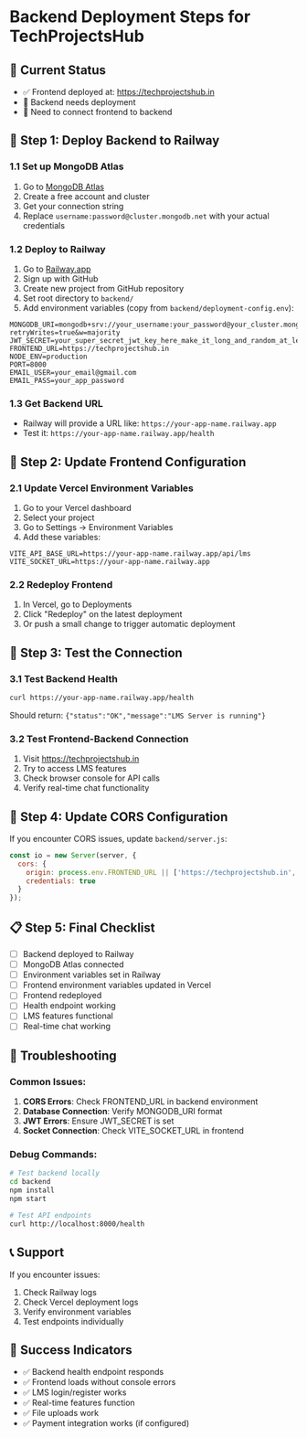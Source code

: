 # Backend Deployment Steps for TechProjectsHub

## 🎯 Current Status
- ✅ Frontend deployed at: https://techprojectshub.in
- 🔄 Backend needs deployment
- 🔗 Need to connect frontend to backend

## 🚀 Step 1: Deploy Backend to Railway

### 1.1 Set up MongoDB Atlas
1. Go to [MongoDB Atlas](https://mongodb.com/atlas)
2. Create a free account and cluster
3. Get your connection string
4. Replace `username:password@cluster.mongodb.net` with your actual credentials

### 1.2 Deploy to Railway
1. Go to [Railway.app](https://railway.app)
2. Sign up with GitHub
3. Create new project from GitHub repository
4. Set root directory to `backend/`
5. Add environment variables (copy from `backend/deployment-config.env`):

```env
MONGODB_URI=mongodb+srv://your_username:your_password@your_cluster.mongodb.net/lms?retryWrites=true&w=majority
JWT_SECRET=your_super_secret_jwt_key_here_make_it_long_and_random_at_least_32_characters
FRONTEND_URL=https://techprojectshub.in
NODE_ENV=production
PORT=8000
EMAIL_USER=your_email@gmail.com
EMAIL_PASS=your_app_password
```

### 1.3 Get Backend URL
- Railway will provide a URL like: `https://your-app-name.railway.app`
- Test it: `https://your-app-name.railway.app/health`

## 🔗 Step 2: Update Frontend Configuration

### 2.1 Update Vercel Environment Variables
1. Go to your Vercel dashboard
2. Select your project
3. Go to Settings → Environment Variables
4. Add these variables:

```
VITE_API_BASE_URL=https://your-app-name.railway.app/api/lms
VITE_SOCKET_URL=https://your-app-name.railway.app
```

### 2.2 Redeploy Frontend
1. In Vercel, go to Deployments
2. Click "Redeploy" on the latest deployment
3. Or push a small change to trigger automatic deployment

## 🧪 Step 3: Test the Connection

### 3.1 Test Backend Health
```bash
curl https://your-app-name.railway.app/health
```
Should return: `{"status":"OK","message":"LMS Server is running"}`

### 3.2 Test Frontend-Backend Connection
1. Visit https://techprojectshub.in
2. Try to access LMS features
3. Check browser console for API calls
4. Verify real-time chat functionality

## 🔧 Step 4: Update CORS Configuration

If you encounter CORS issues, update `backend/server.js`:

```javascript
const io = new Server(server, {
  cors: {
    origin: process.env.FRONTEND_URL || ['https://techprojectshub.in', 'http://localhost:3000', 'http://localhost:5173'],
    credentials: true
  }
});
```

## 📋 Step 5: Final Checklist

- [ ] Backend deployed to Railway
- [ ] MongoDB Atlas connected
- [ ] Environment variables set in Railway
- [ ] Frontend environment variables updated in Vercel
- [ ] Frontend redeployed
- [ ] Health endpoint working
- [ ] LMS features functional
- [ ] Real-time chat working

## 🚨 Troubleshooting

### Common Issues:
1. **CORS Errors**: Check FRONTEND_URL in backend environment
2. **Database Connection**: Verify MONGODB_URI format
3. **JWT Errors**: Ensure JWT_SECRET is set
4. **Socket Connection**: Check VITE_SOCKET_URL in frontend

### Debug Commands:
```bash
# Test backend locally
cd backend
npm install
npm start

# Test API endpoints
curl http://localhost:8000/health
```

## 📞 Support
If you encounter issues:
1. Check Railway logs
2. Check Vercel deployment logs
3. Verify environment variables
4. Test endpoints individually

## 🎉 Success Indicators
- ✅ Backend health endpoint responds
- ✅ Frontend loads without console errors
- ✅ LMS login/register works
- ✅ Real-time features function
- ✅ File uploads work
- ✅ Payment integration works (if configured)

